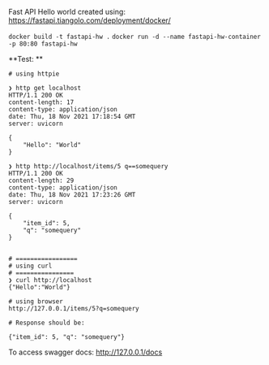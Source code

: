 Fast API Hello world created using: 
https://fastapi.tiangolo.com/deployment/docker/

`docker build -t fastapi-hw .`
`docker run -d --name fastapi-hw-container -p 80:80 fastapi-hw`

**Test: **

```
# using httpie

❯ http get localhost
HTTP/1.1 200 OK
content-length: 17
content-type: application/json
date: Thu, 18 Nov 2021 17:18:54 GMT
server: uvicorn

{
    "Hello": "World"
}

❯ http http://localhost/items/5 q==somequery
HTTP/1.1 200 OK
content-length: 29
content-type: application/json
date: Thu, 18 Nov 2021 17:23:26 GMT
server: uvicorn

{
    "item_id": 5,
    "q": "somequery"
}


# =================
# using curl
# ================
❯ curl http://localhost
{"Hello":"World"}

# using browser
http://127.0.0.1/items/5?q=somequery

# Response should be: 

{"item_id": 5, "q": "somequery"}
```

To access swagger docs: 
http://127.0.0.1/docs

